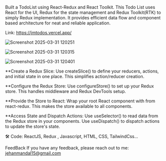 Built a TodoList using React-Redux and React Toolkit. This Todo List uses React for the UI, Redux for the state management and Redux Toolkit(RTK) to simply Redux implementation. It provides efficient data flow and component based architecture for neat and reliable application.

Link: https://jmtodos.vercel.app/

![Screenshot 2025-03-31 120251](https://github.com/user-attachments/assets/ef31bcae-c2c5-4e38-9dc7-c626fac261e3)

![Screenshot 2025-03-31 120315](https://github.com/user-attachments/assets/76104e9b-a9ea-41ec-9f5e-5fcd6dda5fa7)

![Screenshot 2025-03-31 120401](https://github.com/user-attachments/assets/9f3fde4a-b05f-4e34-b04c-30d3add7b9d3)








**Create a Redux Slice:
Use createSlice() to define your reducers, actions, and initial state in one place.
This simplifies action/reducer creation.

**Configure the Redux Store:
Use configureStore() to set up your Redux store.
This handles middleware and Redux DevTools setup.

**Provide the Store to React:
Wrap your root React component with <Provider store={store}> from react-redux.
This makes the store available to all components.

**Access State and Dispatch Actions:
Use useSelector() to read data from the Redux store in your components.
Use useDispatch() to dispatch actions to update the store's state.

🛠 Code:
ReactJS, Redux , Javascript, HTML, CSS, TailwindCss...

FeedBack
If you have any feedback, please reach out to me: jehanmandal15@gmail.com
